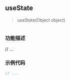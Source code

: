 ## useState

> useState(Object object)

```ts

```

### 功能描述

// ...

### 示例代码

<demo></demo>

<script lang="ts" setup>
  import Demo from './demo.vue'
</script>

```js
// ...
```
